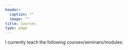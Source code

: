 ```yaml
---
header:
  caption: ""
  image: ""
title: Courses
type: page
---
```


I currently teach the following courses/seminars/modules:

